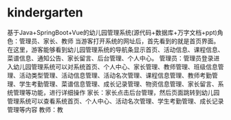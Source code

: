 # kindergarten
基于Java+SpringBoot+Vue的幼儿园管理系统(源代码+数据库+万字文档+ppt)角色：管理员、家长、教师  当游客打开系统的网址后，首先看到的就是首页界面。在这里，游客能够看到幼儿园管理系统的导航条显示首页、活动信息、课程信息、菜谱信息、通知公告、家长留言、后台管理、个人中心。  管理员：管理员登录进入幼儿园管理系统可以对系统首页、个人中心、家长管理、教师管理、班级信息管理、活动类型管理、活动信息管理、活动名次管理、课程信息管理、教师考勤管理、学生考勤管理、菜谱信息管理、成长记录管理、物资信息管理、家长留言、系统管理等功能，进行详细操作  家长：家长点击后台管理，然后页面跳转到幼儿园管理系统可以查看系统首页、个人中心、活动名次管理、学生考勤管理、成长记录管理等内容  教师：教
